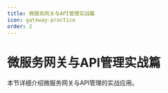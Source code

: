 ```yaml
---
title: 微服务网关与API管理实战篇
icon: gateway-practice
order: 2
---
```


# 微服务网关与API管理实战篇

本节详细介绍微服务网关与API管理的实战应用。

